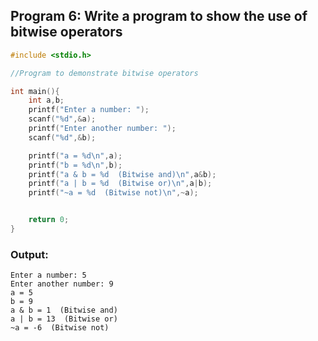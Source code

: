 ## Program 6: Write a program to show the use of bitwise operators

```c
#include <stdio.h>

//Program to demonstrate bitwise operators

int main(){
    int a,b;
    printf("Enter a number: ");
    scanf("%d",&a);
    printf("Enter another number: ");
    scanf("%d",&b);

    printf("a = %d\n",a);
    printf("b = %d\n",b);
    printf("a & b = %d  (Bitwise and)\n",a&b);
    printf("a | b = %d  (Bitwise or)\n",a|b);
    printf("~a = %d  (Bitwise not)\n",~a);


    return 0;
}
```

### Output:
```
Enter a number: 5
Enter another number: 9
a = 5
b = 9
a & b = 1  (Bitwise and)
a | b = 13  (Bitwise or)
~a = -6  (Bitwise not)
```
